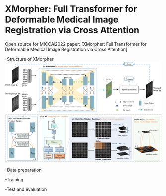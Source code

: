 # XMorpher: Full Transformer for Deformable Medical Image Registration via Cross Attention
Open source for MICCAI2022 paper: [XMorpher: Full Transformer for Deformable Medical Image Registration via Cross Attention]

-Structure of XMorpher
![plot](./fig/XMorpher.jpg)

-Data preparation

-Training

-Test and evaluation

